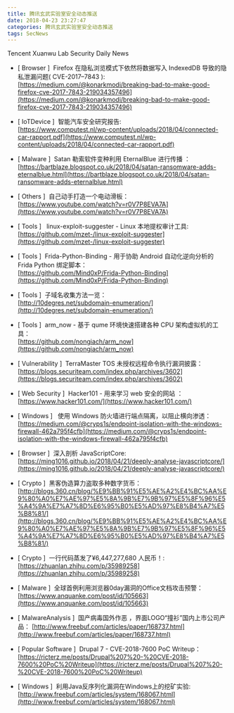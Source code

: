 ```yaml
---
title: 腾讯玄武实验室安全动态推送
date: 2018-04-23 23:27:47
categories: 腾讯玄武实验室安全动态推送
tags: SecNews
---
```


Tencent Xuanwu Lab Security Daily News  
* [ Browser ]  Firefox 在隐私浏览模式下依然将数据写入 IndexedDB 导致的隐私泄漏问题( CVE-2017–7843 ):   
[https://medium.com/@konarkmodi/breaking-bad-to-make-good-firefox-cve-2017-7843-219034357496](https://medium.com/@konarkmodi/breaking-bad-to-make-good-firefox-cve-2017-7843-219034357496)  

* [ IoTDevice ]  智能汽车安全研究报告:   
[https://www.computest.nl/wp-content/uploads/2018/04/connected-car-rapport.pdf](https://www.computest.nl/wp-content/uploads/2018/04/connected-car-rapport.pdf)  

* [ Malware ]  Satan 勒索软件变种利用 EternalBlue 进行传播 ：   
[https://bartblaze.blogspot.co.uk/2018/04/satan-ransomware-adds-eternalblue.html](https://bartblaze.blogspot.co.uk/2018/04/satan-ransomware-adds-eternalblue.html)  

* [ Others ]  自己动手打造一个电动滑板：   
[https://www.youtube.com/watch?v=r0V7P8EVA7A](https://www.youtube.com/watch?v=r0V7P8EVA7A)  

* [ Tools ]   linux-exploit-suggester - Linux 本地提权审计工具:   
[https://github.com/mzet-/linux-exploit-suggester](https://github.com/mzet-/linux-exploit-suggester)  

* [ Tools ]  Frida-Python-Binding - 用于协助 Android 自动化逆向分析的 Frida Python 绑定脚本：   
[https://github.com/Mind0xP/Frida-Python-Binding](https://github.com/Mind0xP/Frida-Python-Binding)  

* [ Tools ]  子域名收集方法一览：   
[http://10degres.net/subdomain-enumeration/](http://10degres.net/subdomain-enumeration/)  

* [ Tools ]  arm_now - 基于 qume 环境快速搭建各种 CPU 架构虚拟机的工具：   
[https://github.com/nongiach/arm_now](https://github.com/nongiach/arm_now)  

* [ Vulnerability ]  TerraMaster TOS 未授权远程命令执行漏洞披露：   
[https://blogs.securiteam.com/index.php/archives/3602](https://blogs.securiteam.com/index.php/archives/3602)  

* [ Web Security ]  Hacker101 - 用来学习 web 安全的网站 ：   
[https://www.hacker101.com/](https://www.hacker101.com/)  

* [ Windows ]   使用 Windows 防火墙进行端点隔离，以阻止横向渗透：   
[https://medium.com/@cryps1s/endpoint-isolation-with-the-windows-firewall-462a795f4cfb](https://medium.com/@cryps1s/endpoint-isolation-with-the-windows-firewall-462a795f4cfb)  

* [ Browser ]  深入剖析 JavaScriptCore: 
[https://ming1016.github.io/2018/04/21/deeply-analyse-javascriptcore/](https://ming1016.github.io/2018/04/21/deeply-analyse-javascriptcore/)  

* [ Crypto ]  黑客伪造算力盗取多种数字货币： 
[http://blogs.360.cn/blog/%E9%BB%91%E5%AE%A2%E4%BC%AA%E9%80%A0%E7%AE%97%E5%8A%9B%E7%9B%97%E5%8F%96%E5%A4%9A%E7%A7%8D%E6%95%B0%E5%AD%97%E8%B4%A7%E5%B8%81/](http://blogs.360.cn/blog/%E9%BB%91%E5%AE%A2%E4%BC%AA%E9%80%A0%E7%AE%97%E5%8A%9B%E7%9B%97%E5%8F%96%E5%A4%9A%E7%A7%8D%E6%95%B0%E5%AD%97%E8%B4%A7%E5%B8%81/)  

* [ Crypto ]  一行代码蒸发了¥6,447,277,680 人民币！: 
[https://zhuanlan.zhihu.com/p/35989258](https://zhuanlan.zhihu.com/p/35989258)  

* [ Malware ]  全球首例利用浏览器0day漏洞的Office文档攻击预警： 
[https://www.anquanke.com/post/id/105663](https://www.anquanke.com/post/id/105663)  

* [ MalwareAnalysis ]  国产病毒国外作恶 ，界面LOGO“撞衫”国内上市公司产品： 
[http://www.freebuf.com/articles/paper/168737.html](http://www.freebuf.com/articles/paper/168737.html)  

* [ Popular Software ]  Drupal 7 - CVE-2018-7600 PoC Writeup： 
[https://ricterz.me/posts/Drupal%207%20-%20CVE-2018-7600%20PoC%20Writeup](https://ricterz.me/posts/Drupal%207%20-%20CVE-2018-7600%20PoC%20Writeup)  

* [ Windows ]  利用Java反序列化漏洞在Windows上的挖矿实验: 
[http://www.freebuf.com/articles/system/168067.html](http://www.freebuf.com/articles/system/168067.html)  


